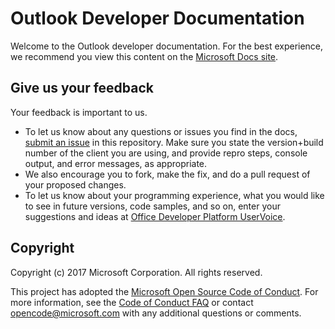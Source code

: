 # Outlook Developer Documentation

Welcome to the Outlook developer documentation. For the best experience, we recommend you view this content on the [Microsoft Docs site](https://docs.microsoft.com/en-us/outlook).

## Give us your feedback

Your feedback is important to us. 
* To let us know about any questions or issues you find in the docs, [submit an issue](https://github.com/OfficeDev/outlook-dev-docs/issues) in this repository. Make sure you state the version+build number of the client you are using, and provide repro steps, console output, and error messages, as appropriate. 
* We also encourage you to fork, make the fix, and do a pull request of your proposed changes.
* To let us know about your programming experience, what you would like to see in future versions, code samples, and so on, enter your suggestions and ideas at [Office Developer Platform UserVoice](https://officespdev.uservoice.com/).

## Copyright

Copyright (c) 2017 Microsoft Corporation. All rights reserved.

This project has adopted the [Microsoft Open Source Code of Conduct](https://opensource.microsoft.com/codeofconduct/). For more information, see the [Code of Conduct FAQ](https://opensource.microsoft.com/codeofconduct/faq/) or contact [opencode@microsoft.com](mailto:opencode@microsoft.com) with any additional questions or comments.
